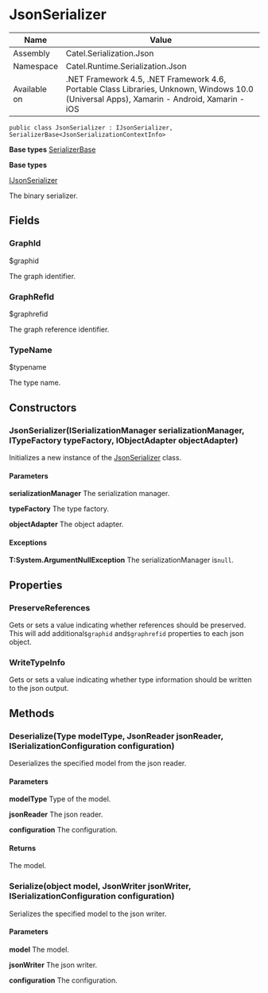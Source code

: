 

# JsonSerializer

Name|Value
---|---
Assembly|Catel.Serialization.Json
Namespace|Catel.Runtime.Serialization.Json
Available on|.NET Framework 4.5, .NET Framework 4.6, Portable Class Libraries, Unknown, Windows 10.0 (Universal Apps), Xamarin - Android, Xamarin - iOS

```
public class JsonSerializer : IJsonSerializer, SerializerBase<JsonSerializationContextInfo>
```

**Base types**
[SerializerBase]()

**Base types**

[IJsonSerializer](/Catel.Serialization.Json\Catel\Runtime\Serialization\Json\IJsonSerializer.md)


The binary serializer.



## Fields

### GraphId
$graphid

The graph identifier.



### GraphRefId
$graphrefid

The graph reference identifier.



### TypeName
$typename

The type name.



## Constructors

### JsonSerializer(ISerializationManager serializationManager, ITypeFactory typeFactory, IObjectAdapter objectAdapter)

Initializes a new instance of the [JsonSerializer](#) class.

#### Parameters

**serializationManager**
The serialization manager.

**typeFactory**
The type factory.

**objectAdapter**
The object adapter.

#### Exceptions

**T:System.ArgumentNullException**
The serializationManager is`null`.



## Properties

### PreserveReferences

Gets or sets a value indicating whether references should be preserved. This will add additional`$graphid` and`$graphrefid` properties to each json object.



### WriteTypeInfo

Gets or sets a value indicating whether type information should be written to the json output.



## Methods

### Deserialize(Type modelType, JsonReader jsonReader, ISerializationConfiguration configuration)

Deserializes the specified model from the json reader.

#### Parameters

**modelType**
Type of the model.

**jsonReader**
The json reader.

**configuration**
The configuration.

#### Returns

The model.



### Serialize(object model, JsonWriter jsonWriter, ISerializationConfiguration configuration)

Serializes the specified model to the json writer.

#### Parameters

**model**
The model.

**jsonWriter**
The json writer.

**configuration**
The configuration.



